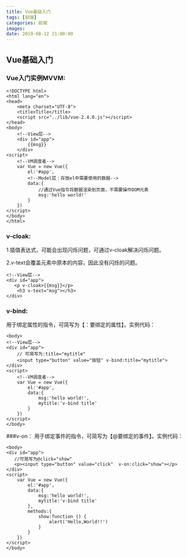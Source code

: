```yaml
---
title: Vue基础入门
tags: [前端]
categories: 前端
images: 
date: 2019-08-12 21:00:00
---
```

## Vue基础入门
### Vue入门实例MVVM:


    <!DOCTYPE html>
	<html lang="en">
	<head>
	    <meta charset="UTF-8">
	    <title>Title</title>
	    <script src="../lib/vue-2.4.0.js"></script>
	</head>
	<body>
	    <!--View层-->
	    <div id="app">
	        {{msg}}
	    </div>
	<script>
	    <!--VM调度者-->
	    var Vue = new Vue({
	        el:'#app',
	        <!--Model层：存放el中需要使用的数据-->
	        data:{
	            //通过Vue指令将数据渲染到页面，不需要操作DOM元素
	            msg:'hello world!'
	        }
	    })
	</script>
	</body>
	</html>

### v-cloak:
1.插值表达式，可能会出现闪烁问题，可通过v-cloak解决闪烁问题。

2.v-text会覆盖元素中原本的内容，因此没有闪烁的问题。

    <!--View层-->
    <div id="app">
       <p v-cloak>{{msg}}</p>
        <h3 v-text="msg"></h3>
    </div>

### v-bind:
用于绑定属性的指令，可简写为【：要绑定的属性】。实例代码：

    <body>
    <!--View层-->
    <div id="app">
        // 可简写为:title="mytitle"
        <input type="button" value="按钮" v-bind:title="mytitle">
    </div>
	<script>
	    <!--VM调度者-->
	    var Vue = new Vue({
	        el:'#app',
	        data:{
	            msg:'hello world!',
	            mytitle:'v-bind title'
	        }
	    })
	</script>
	</body>


###v-on：
用于绑定事件的指令，可简写为【@要绑定的事件】。实例代码：

    <body>
    <div id="app">
       //可简写为@click="show"
       <p><input type="button" value="click"  v-on:click="show"></p>
    </div>
	<script>
	    var Vue = new Vue({
	        el:'#app',
	        data:{
	            msg:'hello world!',
	            mytitle:'v-bind title'
	        },
	        methods:{
	            show:function () {
	                alert('Hello,World!!')
	            }
	        }
	    })
	</script>
	</body>





